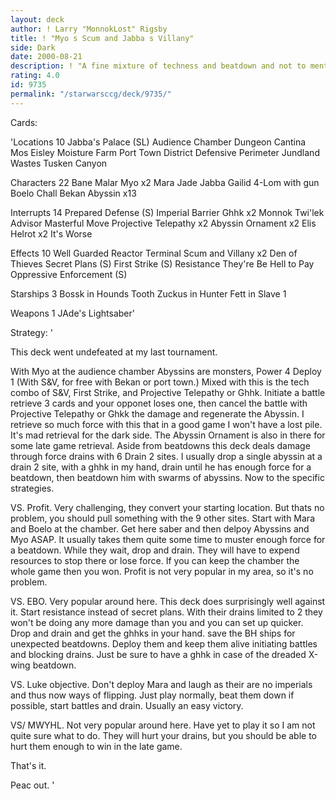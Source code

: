 ```yaml
---
layout: deck
author: ! Larry "MonnokLost" Rigsby
title: ! "Myo s Scum and Jabba s Villany"
side: Dark
date: 2000-08-21
description: ! "A fine mixture of techness and beatdown and not to mention a damn cool theme."
rating: 4.0
id: 9735
permalink: "/starwarsccg/deck/9735/"
---
```

Cards: 

'Locations 10
Jabba's Palace (SL)
Audience Chamber
Dungeon
Cantina
Mos Eisley
Moisture Farm
Port Town District
Defensive Perimeter
Jundland Wastes
Tusken Canyon

Characters 22
Bane Malar
Myo x2
Mara Jade
Jabba
Gailid
4-Lom with gun
Boelo
Chall Bekan
Abyssin x13

Interrupts 14
Prepared Defense (S)
Imperial Barrier
Ghhk x2
Monnok
Twi'lek Advisor
Masterful Move
Projective Telepathy x2
Abyssin Ornament x2
Elis Helrot x2
It's Worse


Effects 10
Well Guarded
Reactor Terminal
Scum and Villany x2
Den of Thieves
Secret Plans (S)
First Strike (S)
Resistance
They're Be Hell to Pay
Oppressive Enforcement (S)

Starships 3
Bossk in Hounds Tooth
Zuckus in Hunter
Fett in Slave 1

Weapons 1
JAde's Lightsaber'

Strategy: '

This deck went undefeated at my last tournament.

With Myo at the audience chamber Abyssins are monsters, Power 4 Deploy 1 (With S&V, for free with Bekan or port town.) Mixed with this is the tech combo of S&V, First Strike, and Projective Telepathy or Ghhk. Initiate a battle retrieve 3 cards and your opponet loses one, then cancel the battle with Projective Telepathy or Ghkk the damage and regenerate the Abyssin. I retrieve so much force with this that in a good game I won't have a lost pile. It's mad retrieval for the dark side. The Abyssin Ornament is also in there for some late game retrieval.
Aside from beatdowns this deck deals damage through force drains with 6 Drain 2 sites. I usually drop a single abyssin at a drain 2 site, with a ghhk in my hand, drain until he has enough force for a beatdown, then beatdown him with swarms of abyssins.
Now to the specific strategies.

VS. Profit. Very challenging, they convert your starting location. But thats no problem, you should pull something with the 9 other sites. Start with Mara and Boelo at the chamber. Get here saber and then delpoy Abyssins and Myo ASAP. It usually takes them quite some time to muster enough force for a beatdown. While they wait, drop and drain. They will have to expend resources to stop there or lose force. If you can keep the chamber the whole game then you won. Profit is not very popular in my area, so it's no problem.

VS. EBO. Very popular around here. This deck does surprisingly well against it. Start resistance instead of secret plans. With their drains limited to 2 they won't be doing any more damage than you and you can set up quicker. Drop and drain and get the ghhks in your hand. save the BH ships for unexpected beatdowns. Deploy them and keep them alive initiating battles and blocking drains. Just be sure to have a ghhk in case of the dreaded X-wing beatdown.

VS. Luke objective. Don't deploy Mara and laugh as their are no imperials and thus now ways of flipping. Just play normally, beat them down if possible, start battles and drain. Usually an easy victory.

VS/ MWYHL. Not very popular around here. Have yet to play it so I am not quite sure what to do. They will hurt your drains, but you should be able to hurt them enough to win in the late game.

That's it.

Peac out. '
